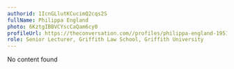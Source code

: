 ```yaml
---
authorid: 1IcnGLlutKCucimQ2cqs2S
fullName: Philippa England
photo: 6KztgIBBVCYscCaQam6cy0
profileUrl: https://theconversation.com//profiles/philippa-england-195183
role: Senior Lecturer, Griffith Law School, Griffith University
---
```

No content found